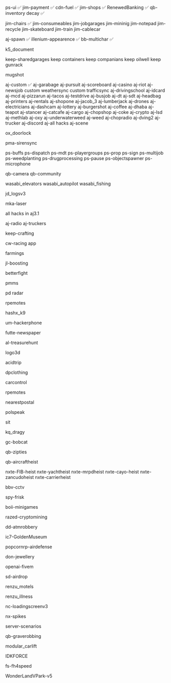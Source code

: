 ps-ui ✅
jim-payment ✅
cdn-fuel ✅
jim-shops ✅
RenewedBanking ✅
qb-inventory decay ✅


jim-chairs ✅
jim-consumeables
jim-jobgarages
jim-mininig
jim-notepad
jim-recycle
jim-skateboard
jim-train
jim-cablecar

aj-spawn ✅
illenium-appearence ✅
bb-multichar ✅

k5_document

keep-sharedgarages
keep containers
keep companians
keep oilwell
keep gunrack

mugshot

aj-custom ✅
aj-garabage
aj-pursuit
aj-scoreboard
aj-casino
aj-riot
aj-newsjob
custom weathersync
custom trafficsync
aj-drivingschool
aj-idcard
aj-mcd
aj-pizzarun
aj-tacos
aj-testdrive
aj-busjob
aj-dt
aj-sdt
aj-headbag
aj-printers
aj-rentals
aj-shopone
aj-jacob_3
aj-lumberjack
aj-drones
aj-electricians
aj-dashcam
aj-lottery
aj-burgershot
aj-coffee
aj-dhaba
aj-teapot
aj-stancer
aj-catcafe
aj-cargo
aj-chopshop
aj-coke
aj-crypto
aj-lsd
aj-methlab
aj-oxy
aj-underwaterweed
aj-weed
aj-chopradio
aj-dving2
aj-trucker
aj-discord
aj-all hacks
aj-scene

ox_doorlock

pma-sirensync

ps-buffs
ps-dispatch
ps-mdt
ps-playergroups
ps-prop
ps-sign
ps-multijob
ps-weedplanting
ps-drugprocessing
ps-pause
ps-objectspawner
ps-microphone

qb-camera
qb-community

wasabi_elevators
wasabi_autopilot
wasabi_fishing 

jd_logsv3

mka-laser

all hacks in aj3.1

aj-radio
aj-truckers

keep-crafting

cw-racing app

farmings

jl-boosting

betterfight

pmms

pd radar

rpemotes

hashx_k9

um-hackerphone

futte-newspaper

al-treasurehunt

logo3d

acidtrip

dpclothing

carcontrol

rpemotes

nearestpostal

polspeak

sit

kq_dragy

gc-bobcat

qb-zipties

qb-aircraftheist

nxte-FIB-heist
nxte-yachtheist
nxte-mrpdheist
nxte-cayo-heist
nxte-zancudoheist
nxte-carrierheist

bbv-cctv

spy-frisk

boii-minigames

razed-cryptomining

dd-atmrobbery

ic7-GoldenMuseum

popcornrp-airdefense

don-jewellery

openai-fivem

sd-airdrop

renzu_motels

renzu_illness

nc-loadingscreenv3

nx-spikes

server-scenarios

qb-graverobbing

modular_carlift

IDKFORCE

fs-fh4speed

WonderLandVPark-v5

